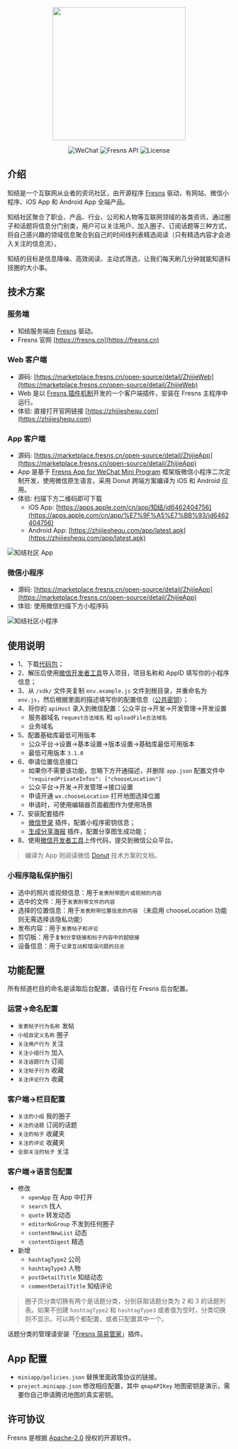 <p align="center"><a href="https://fresns.cn" target="_blank"><img src="https://assets.fresns.cn/logos/fresns.png" width="300"></a></p>

<p align="center">
<img src="https://img.shields.io/badge/WeChat-Mini%20Program-blueviolet" alt="WeChat">
<img src="https://img.shields.io/badge/Fresns%20API-2.x-orange" alt="Fresns API">
<img src="https://img.shields.io/badge/License-Apache--2.0-green" alt="License">
</p>

## 介绍

知结是一个互联网从业者的资讯社区，由开源程序 [Fresns](https://fresns.cn) 驱动，有网站、微信小程序、iOS App 和 Android App 全端产品。

知结社区聚合了职业、产品、行业、公司和人物等互联网领域的各类资讯，通过圈子和话题将信息分门别类，用户可以关注用户、加入圈子、订阅话题等三种方式，将自己感兴趣的领域信息聚合到自己的时间线列表精选阅读（只有精选内容才会进入关注的信息流）。

知结的目标是信息降噪、高效阅读、主动式筛选，让我们每天刷几分钟就能知道科技圈的大小事。

## 技术方案

### 服务端

- 知结服务端由 [Fresns](https://fresns.cn) 驱动。
- Fresns 官网 [https://fresns.cn](https://fresns.cn)

### Web 客户端
- 源码: [https://marketplace.fresns.cn/open-source/detail/ZhijieWeb](https://marketplace.fresns.cn/open-source/detail/ZhijieWeb)
- Web 是以 [Fresns 插件机制](https://docs.fresns.cn/extensions/plugin/)开发的一个客户端插件，安装在 Fresns 主程序中运行。
- 体验: 直接打开官网链接 [https://zhijieshequ.com](https://zhijieshequ.com)

### App 客户端

- 源码: [https://marketplace.fresns.cn/open-source/detail/ZhijieApp](https://marketplace.fresns.cn/open-source/detail/ZhijieApp)
- App 是基于 [Fresns App for WeChat Mini Program](https://github.com/fresns/client-demo-wechat) 框架版微信小程序二次定制开发，使用微信原生语言，采用 Donut 跨端方案编译为 iOS 和 Android 应用。
- 体验: 扫描下方二维码即可下载
    - iOS App: [https://apps.apple.com/cn/app/知结/id6462404756](https://apps.apple.com/cn/app/%E7%9F%A5%E7%BB%93/id6462404756)
    - Android App: [https://zhijieshequ.com/app/latest.apk](https://zhijieshequ.com/app/latest.apk)

![知结社区 App](https://assets.fresns.cn/zhijie/app-qrcode.png)

### 微信小程序

- 源码: [https://marketplace.fresns.cn/open-source/detail/ZhijieApp](https://marketplace.fresns.cn/open-source/detail/ZhijieApp)
- 体验: 使用微信扫描下方小程序码

![知结社区小程序](https://assets.fresns.cn/zhijie/miniprogram.png)

## 使用说明

- 1、下载[代码包](https://github.com/jevantang/zhijie-app/releases)；
- 2、解压后使用[微信开发者工具](https://developers.weixin.qq.com/miniprogram/dev/devtools/download.html)导入项目，项目名称和 AppID 填写你的小程序信息；
- 3、从 `/sdk/` 文件夹复制 `env.example.js` 文件到根目录，并重命名为 `env.js`，然后根据里面的描述填写你的配置信息（[公共密钥](https://docs.fresns.com/zh-Hans/clients/sdk/#%E5%85%AC%E5%85%B1%E5%AF%86%E9%92%A5)）；
- 4、将你的 `apiHost` 录入到微信配置：公众平台->开发->开发管理->开发设置
    - 服务器域名 `request合法域名` 和 `uploadFile合法域名`
    - 业务域名
- 5、配置基础库最低可用版本
    - 公众平台->设置->基本设置->版本设置->基础库最低可用版本
    - 最低可用版本 `3.1.0`
- 6、申请位置信息接口
    - 如果你不需要该功能，忽略下方开通描述，并删除 `app.json` 配置文件中 `"requiredPrivateInfos": ["chooseLocation"]`
    - 公众平台->开发->开发管理->接口设置
    - 申请开通 `wx.chooseLocation` 打开地图选择位置
    - 申请时，可使用编辑器页面截图作为使用场景
- 7、安装配套插件
    - [微信登录](https://marketplace.fresns.cn/open-source/detail/WeChatLogin) 插件，配置小程序密钥信息；
    - [生成分享海报](https://marketplace.fresns.cn/open-source/detail/SharePoster) 插件，配置分享图生成功能；
- 8、使用[微信开发者工具](https://developers.weixin.qq.com/miniprogram/dev/devtools/download.html)上传代码，提交到微信公众平台。

> 编译为 App 则阅读微信 [Donut](https://dev.weixin.qq.com/docs/) 技术方案的文档。

### 小程序隐私保护指引

- 选中的照片或视频信息：用于`发表附带图片或视频的内容`
- 选中的文件：用于`发表附带文件的内容`
- 选择的位置信息：用于`发表附带位置信息的内容` （未启用 chooseLocation 功能则无需选择该隐私功能）
- 发布内容：用于`发表帖子和评论`
- 剪切板：用于`复制分享链接和帖子内容中的超链接`
- 设备信息：用于`记录互动和错误问题的日志`

## 功能配置

所有频道栏目的命名是读取后台配置，请自行在 Fresns 后台配置。

### 运营→命名配置

- `发表帖子行为名称` 发帖
- `小组自定义名称` 圈子
- `关注用户行为` 关注
- `关注小组行为` 加入
- `关注话题行为` 订阅
- `关注帖子行为` 收藏
- `关注评论行为` 收藏

### 客户端→栏目配置

- `关注的小组` 我的圈子
- `关注的话题` 订阅的话题
- `关注的帖子` 收藏夹
- `关注的评论` 收藏夹
- `全部关注的帖子` 关注

### 客户端→语言包配置

- 修改
    - `openApp` 在 App 中打开
    - `search` 找人
    - `quote` 转发动态
    - `editorNoGroup` 不发到任何圈子
    - `contentNewList` 动态
    - `contentDigest` 精选
- 新增
    - `hashtagType2` 公司
    - `hashtagType3` 人物
    - `postDetailTitle` 知结动态
    - `commentDetailTitle` 知结评论

> 圈子页分类切换有两个是话题分类，分别获取话题分类为 2 和 3 的话题列表。如果不创建 `hashtagType2` 和 `hashtagType3` 或者值为空时，分类切换则不显示。可以两个都配置，或者只配置其中一个。

话题分类的管理请安装「[Fresns 简易管家](https://marketplace.fresns.cn/open-source/detail/EasyManager)」插件。

## App 配置

- `miniapp/policies.json` 替换里面政策协议的链接。
- `project.miniapp.json` 修改相应配置，其中 `qmapAPIKey` 地图密钥是演示，需要你自己申请腾讯地图的真实密钥。

## 许可协议

Fresns 是根据 [Apache-2.0](https://opensource.org/license/apache-2-0/) 授权的开源软件。
